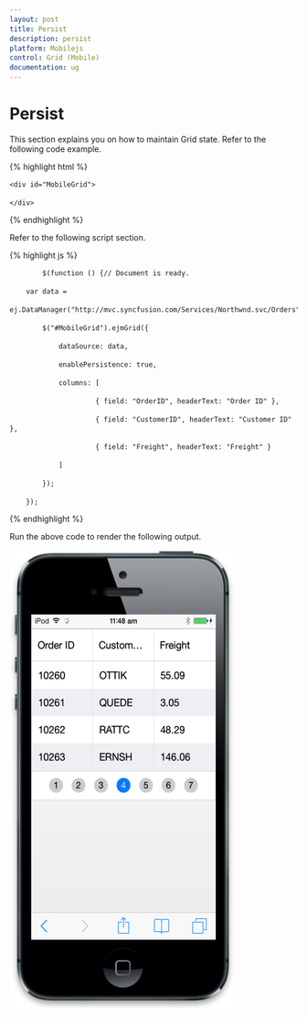 ```yaml
---
layout: post
title: Persist
description: persist 
platform: Mobilejs
control: Grid (Mobile)
documentation: ug
---
```


# Persist 

This section explains you on how to maintain Grid state. Refer to the following code example.

{% highlight html %}


    <div id="MobileGrid">

    </div>





{% endhighlight %}



Refer to the following script section.

{% highlight js %}

            $(function () {// Document is ready. 

        var data =    
           ej.DataManager("http://mvc.syncfusion.com/Services/Northwnd.svc/Orders");

            $("#MobileGrid").ejmGrid({

                dataSource: data, 

                enablePersistence: true,

                columns: [

                         { field: "OrderID", headerText: "Order ID" },

                         { field: "CustomerID", headerText: "Customer ID" },

                         { field: "Freight", headerText: "Freight" }

                ]

            });

        });



{% endhighlight %}



Run the above code to render the following output.

![C:/Users/ARAVIND/AppData/Local/Microsoft/Windows/INetCache/Content.Word/26.png](Persist_images/Persist_img1.png)



